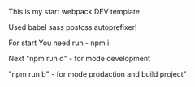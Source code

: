 This is my start webpack DEV template

Used babel sass postcss autoprefixer! 

For start You need run - npm i

Next "npm run d" - for mode development

"npm run b" - for mode prodaction and build project" 

